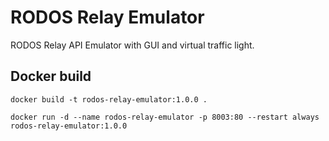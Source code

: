 # RODOS Relay Emulator

RODOS Relay API Emulator with GUI and virtual traffic light.

## Docker build

```
docker build -t rodos-relay-emulator:1.0.0 .
```

```
docker run -d --name rodos-relay-emulator -p 8003:80 --restart always rodos-relay-emulator:1.0.0
```